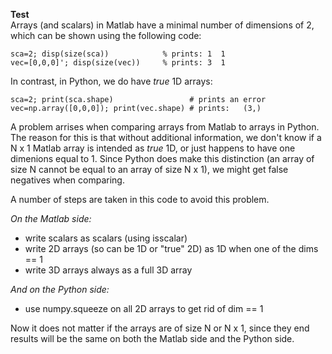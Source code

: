 **Test**  
Arrays (and scalars) in Matlab have a minimal number of dimensions of 2, 
which can be shown using the following code:
```
sca=2; disp(size(sca))            % prints: 1  1
vec=[0,0,0]'; disp(size(vec))     % prints: 3  1
```
In contrast, in Python, we do have *true* 1D arrays:
```
sca=2; print(sca.shape)                 # prints an error
vec=np.array([0,0,0]); print(vec.shape) # prints:   (3,)
```

A problem arrises when comparing arrays from Matlab to arrays in Python. The
reason for this is that without additional information, we don't know if a 
N x 1 Matlab array is intended as *true* 1D, or just happens to have one 
dimenions equal to 1. Since Python does make this distinction (an array 
of size N cannot be equal to an array of size N x 1), we might get
false negatives when comparing.  
  
A number of steps are taken in this code to avoid this problem.
  
*On the Matlab side:*
- write scalars as scalars (using isscalar)
- write 2D arrays (so can be 1D or "true" 2D) as 1D when one of the 
  dims == 1
- write 3D arrays always as a full 3D array
  
*And on the Python side:*
- use numpy.squeeze on all 2D arrays to get rid of dim == 1

Now it does not matter if the arrays are of size N or N x 1, since they end
results will be the same on both the Matlab side and the Python side.
